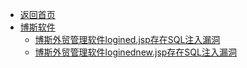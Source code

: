 - [返回首页](/)
- [博斯软件](博斯软件/)
  - [博斯外贸管理软件logined.jsp存在SQL注入漏洞](博斯软件/博斯外贸管理软件logined.jsp存在SQL注入漏洞.md)
  - [博斯外贸管理软件loginednew.jsp存在SQL注入漏洞](博斯软件/博斯外贸管理软件loginednew.jsp存在SQL注入漏洞.md)
